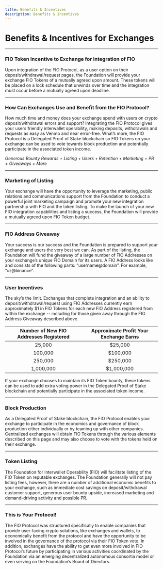 ```yaml
---
title: Benefits & Incentives
description: Benefits & Incentives
---
```


# Benefits & Incentives for Exchanges

---
### FIO Token Incentive to Exchange for Integration of FIO

Upon integration of the FIO Protocol, as a user option on their deposit/withdrawal/request pages, the Foundation will provide your exchange FIO Tokens of a mutually agreed upon amount. These tokens will be placed on a lock schedule that unwinds over time and the integration must occur before a mutually agreed upon deadline.

---
### How Can Exchanges Use and Benefit from the FIO Protocol?

How much time and money does your exchange spend with users on crypto deposit/withdrawal errors and support? Integrating the FIO Protocol gives your users friendly interwallet operability, making deposits, withdrawals and requests as easy as Venmo and near error-free. What’s more, the FIO Protocol is a Delegated Proof of Stake blockchain so FIO Tokens on your exchange can be used to vote towards block production and potentially participate in the associated token income.

*Generous Bounty Rewards + Listing + Users + Retention + Marketing + PR + Giveaways + More*

---
### Marketing of Listing

Your exchange will have the opportunity to leverage the marketing, public relations and communications support from the Foundation to conduct a powerful joint marketing campaign and promote your new integration partnership with FIO and the token listing. To make the launch of your new FIO integration capabilities and listing a success, the Foundation will provide a mutually agreed upon FIO Token budget.

---
### FIO Address Giveaway

Your success is our success and the Foundation is prepared to support your exchange and users the very best we can. As part of the listing, the Foundation will fund the giveaway of a large number of FIO Addresses on your exchange’s unique FIO Domain for its users. A FIO Address looks like and consists of the following parts: “username@domain”. For example, “cz@binance”.

---
### User Incentives

The sky’s the limit. Exchanges that complete integration and an ability to deposit/withdrawal/request using FIO Addresses currently earn approximately $1 in FIO Tokens for each new FIO Address registered from within the exchange -- including for those given away through the FIO Address Giveaway described above.

|Number of New FIO Addresses Registered|Approximate Profit Your Exchange Earns|
|:-:|:-:|
|25,000|$25,000|
|100,000|$100,000|
|250,000|$250,000|
|1,000,000|$1,000,000|

If your exchange chooses to maintain its FIO Token bounty, these tokens can be used to add extra voting power in the Delegated Proof of Stake blockchain and potentially participate in the associated token income.

---
### Block Production

As a Delegated Proof of Stake blockchain, the FIO Protocol enables your exchange to participate in the economics and governance of block production either individually or by teaming up with other companies. Centralized exchanges will obtain FIO Tokens through the various elements described on this page and may also choose to vote with the tokens held on their exchange.  

---
### Token Listing

The Foundation for Interwallet Operability (FIO) will facilitate listing of the FIO Token on reputable exchanges. The Foundation generally will not pay listing fees, however, there are a number of additional economic benefits to your exchange, such as immediate cost savings on deposit/withdrawal customer support, generous user bounty upside, increased marketing and demand-driving activity and possible PR.

---
### This is Your Protocol!

The FIO Protocol was structured specifically to enable companies that provide user-facing crypto solutions, like exchanges and wallets, to economically benefit from the protocol and have the opportunity to be involved in the governance of the protocol via their FIO Token vote. In addition, exchanges have the ability to get even more involved in FIO Protocol’s future by participating in various activities coordinated by the Foundation via an emerging decentralized autonomous consortia model or even serving on the Foundation’s Board of Directors.

